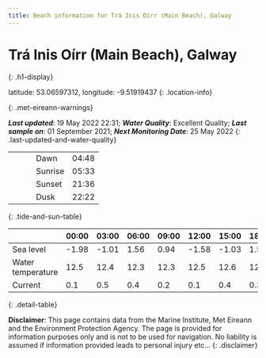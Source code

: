 ```yaml
---
title: Beach information for Trá Inis Oírr (Main Beach), Galway
---
```

# Trá Inis Oírr (Main Beach), Galway 
{: .h1-display}

latitude: 53.06597312, longitude: -9.51919437
{: .location-info}


{: .met-eireann-warnings}

___Last updated___: 19 May 2022 22:31; ___Water Quality___: Excellent Quality;
___Last sample on___: 01 September 2021; ___Next Monitoring Date___: 25 May 2022
{: .last-updated-and-water-quality}

|   |   |   |   |   |
|---|---|---|---|---|
|   |   |   | Dawn  | 04:48 |
|   |   |   | Sunrise  | 05:33 |
|   |   |   | Sunset  | 21:36 |
|   |   |   | Dusk  | 22:22 |
{: .tide-and-sun-table}

<div></div>

| | 00:00 | 03:00 | 06:00 | 09:00 | 12:00 | 15:00 | 18:00 | 21:00 |
|---|---|---|---|---|---|---|---|---|
| Sea level | -1.98 | -1.01 | 1.56 | 0.94| -1.58 | -1.03 | 1.53 | 1.3 |
| Water temperature | 12.5 | 12.4 | 12.3 | 12.3 | 12.5 | 12.6 | 12.6 | 12.4 |
| Current | 0.1 | 0.5 | 0.4 | 0.2 | 0.1| 0.4 | 0.3 | 0.2 |
{: .detail-table}

__Disclaimer__: This page contains data from the Marine Institute,
Met Eireann and the Environment Protection Agency. The page is provided for
information purposes only and is not to be used for navigation. No liability
is assumed if information provided leads to personal injury etc...
{: .disclaimer}